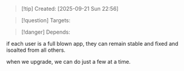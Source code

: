 
>[!tip] Created: [2025-09-21 Sun 22:56]

>[!question] Targets: 

>[!danger] Depends: 

if each user is a full blown app, they can remain stable and fixed and isoalted from all others.

when we upgrade, we can do just a few at a time.